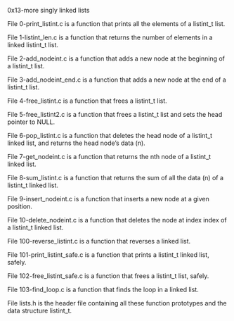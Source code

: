 0x13-more singly linked lists



File 0-print_listint.c is a function that prints all the elements of a listint_t list.

File 1-listint_len.c is a function that returns the number of elements in a linked listint_t list.

File 2-add_nodeint.c is a function that adds a new node at the beginning of a listint_t list.

File 3-add_nodeint_end.c is a function that adds a new node at the end of a listint_t list.

File 4-free_listint.c is a function that frees a listint_t list.

File 5-free_listint2.c is a function that frees a listint_t list and sets the head pointer to NULL.

File 6-pop_listint.c is a function that deletes the head node of a listint_t linked list, and returns the head node’s data (n).

File 7-get_nodeint.c is a function that returns the nth node of a listint_t linked list.

File 8-sum_listint.c is a function that returns the sum of all the data (n) of a listint_t linked list.

File 9-insert_nodeint.c is a function that inserts a new node at a given position.

File 10-delete_nodeint.c is a function that deletes the node at index index of a listint_t linked list.

File 100-reverse_listint.c is a function that reverses a linked list.

File 101-print_listint_safe.c is a function that prints a listint_t linked list, safely.

File 102-free_listint_safe.c is a function that frees a listint_t list, safely.

File 103-find_loop.c is a function that finds the loop in a linked list.

File lists.h is the header file containing all these function prototypes and the data structure listint_t.

